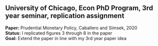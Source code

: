 ## University of Chicago, Econ PhD Program, 3rd year seminar, replication assignment
**Paper:** Prudential Monetary Policy, Caballero and Simsek, 2020  
**Status:** I replicated figures 3 through 8 in the paper  
**Goal:** Extend the paper in line with my 3rd year paper idea  
